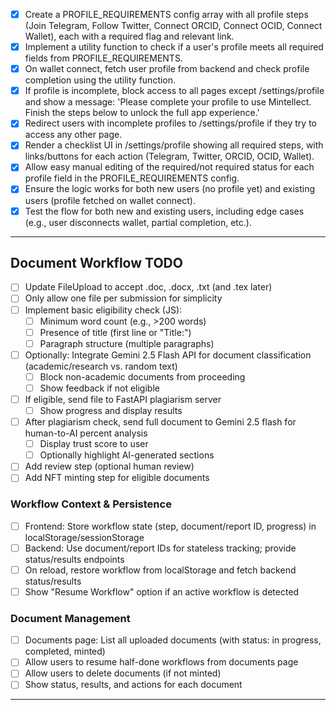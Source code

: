- [x] Create a PROFILE_REQUIREMENTS config array with all profile steps (Join Telegram, Follow Twitter, Connect ORCID, Connect OCID, Connect Wallet), each with a required flag and relevant link.
- [x] Implement a utility function to check if a user's profile meets all required fields from PROFILE_REQUIREMENTS.
- [x] On wallet connect, fetch user profile from backend and check profile completion using the utility function.
- [x] If profile is incomplete, block access to all pages except /settings/profile and show a message: 'Please complete your profile to use Mintellect. Finish the steps below to unlock the full app experience.'
- [x] Redirect users with incomplete profiles to /settings/profile if they try to access any other page.
- [x] Render a checklist UI in /settings/profile showing all required steps, with links/buttons for each action (Telegram, Twitter, ORCID, OCID, Wallet).
- [x] Allow easy manual editing of the required/not required status for each profile field in the PROFILE_REQUIREMENTS config.
- [x] Ensure the logic works for both new users (no profile yet) and existing users (profile fetched on wallet connect).
- [x] Test the flow for both new and existing users, including edge cases (e.g., user disconnects wallet, partial completion, etc.).

---

## Document Workflow TODO

- [ ] Update FileUpload to accept .doc, .docx, .txt (and .tex later)
- [ ] Only allow one file per submission for simplicity
- [ ] Implement basic eligibility check (JS):
    - [ ] Minimum word count (e.g., >200 words)
    - [ ] Presence of title (first line or "Title:")
    - [ ] Paragraph structure (multiple paragraphs)
- [ ] Optionally: Integrate Gemini 2.5 Flash API for document classification (academic/research vs. random text)
    - [ ] Block non-academic documents from proceeding
    - [ ] Show feedback if not eligible
- [ ] If eligible, send file to FastAPI plagiarism server
    - [ ] Show progress and display results
- [ ] After plagiarism check, send full document to Gemini 2.5 flash for human-to-AI percent analysis
    - [ ] Display trust score to user
    - [ ] Optionally highlight AI-generated sections
- [ ] Add review step (optional human review)
- [ ] Add NFT minting step for eligible documents

### Workflow Context & Persistence
- [ ] Frontend: Store workflow state (step, document/report ID, progress) in localStorage/sessionStorage
- [ ] Backend: Use document/report IDs for stateless tracking; provide status/results endpoints
- [ ] On reload, restore workflow from localStorage and fetch backend status/results
- [ ] Show "Resume Workflow" option if an active workflow is detected

### Document Management
- [ ] Documents page: List all uploaded documents (with status: in progress, completed, minted)
- [ ] Allow users to resume half-done workflows from documents page
- [ ] Allow users to delete documents (if not minted)
- [ ] Show status, results, and actions for each document

---